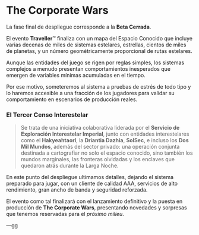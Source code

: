 # The Corporate Wars

La fase final de despliegue corresponde a la **Beta Cerrada**.

El evento **Traveller**™ finaliza con un mapa del Espacio Conocido que incluye varias decenas de miles de sistemas estelares, estrellas, cientos de miles de planetas, y un número geométricamente proporcional de rutas estelares.

Aunque las entidades del juego se rigen por reglas simples, los sistemas complejos a menudo presentan comportamientos inesperados que emergen de variables mínimas acumuladas en el tiempo.

Por ese motivo, someteremos al sistema a pruebas de estrés de todo tipo y lo haremos accesible a una fracción de los jugadores para validar su comportamiento en escenarios de producción reales.

### El Tercer Censo Interestelar

> Se trata de una iniciativa colaborativa liderada por el **Servicio de Exploración Interestelar Imperial**, junto con entidades interestelares como el **Hakyeahtaorl**, la **Driantia Dazhia**, **SolSec**, e incluso los **Dos Mil Mundos**, además del sector privado: una operación conjunta destinada a cartografiar no solo el espacio conocido, sino también los mundos marginales, las fronteras olvidadas y los enclaves que quedaron atrás durante la Larga Noche.

En este punto del despliegue ultimamos detalles, dejando el sistema preparado para jugar, con un cliente de calidad AAA, servicios de alto rendimiento, gran ancho de banda y seguridad reforzada.

El evento como tal finalizará con el lanzamiento definitivo y la puesta en producción de **The Corporate Wars**, presentando novedades y sorpresas que tenemos reservadas para el _próximo milieu_.

—gg
